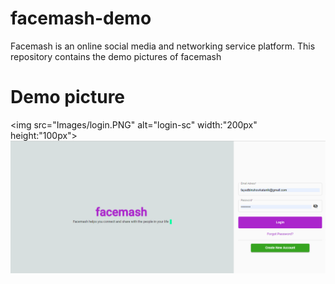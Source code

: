 # facemash-demo
Facemash is an online social media and networking service platform. This repository contains the demo pictures of facemash

# Demo picture

<img src="Images/login.PNG" alt="login-sc" width:"200px" height:"100px">
![](Images/login.PNG)

